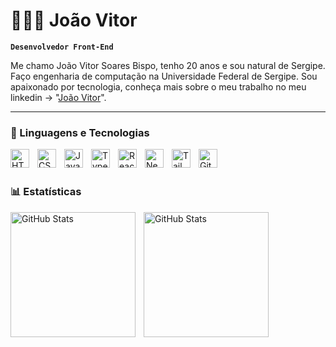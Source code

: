 # 👩🏻‍💻 João Vitor

**`Desenvolvedor Front-End`**

Me chamo João Vitor Soares Bispo, tenho 20 anos e sou natural de Sergipe. Faço engenharia de computação na Universidade Federal de Sergipe. Sou apaixonado por tecnologia, conheça mais sobre o meu trabalho no meu linkedin -> "[João Vitor](https://www.linkedin.com/in/jo%C3%A3o-vitor-soares-bispo/)".

---

### 🤖 Linguagens e Tecnologias

<img 
    align="left" 
    alt="HTML"
    title="HTML" 
    width="30px" 
    style="padding-right: 10px;" 
    src="https://cdn.jsdelivr.net/gh/devicons/devicon@latest/icons/html5/html5-original.svg" 
/>
<img 
    align="left" 
    alt="CSS" 
    title="CSS"
    width="30px" 
    style="padding-right: 10px;" 
    src="https://cdn.jsdelivr.net/gh/devicons/devicon@latest/icons/css3/css3-original.svg" 
/>
<img 
    align="left" 
    alt="JavaScript" 
    title="JavaScript"
    width="30px" 
    style="padding-right: 10px;" 
    src="https://cdn.jsdelivr.net/gh/devicons/devicon@latest/icons/javascript/javascript-original.svg" 
/>
<img 
    align="left" 
    alt="TypeScript"
    title="TypeScript" 
    width="30px" 
    style="padding-right: 10px;" 
    src="https://cdn.jsdelivr.net/gh/devicons/devicon@latest/icons/typescript/typescript-original.svg" 
/>
<img 
    align="left" 
    alt="React"
    title="React" 
    width="30px" 
    style="padding-right: 10px;" 
    src="https://cdn.jsdelivr.net/gh/devicons/devicon@latest/icons/react/react-original.svg" 
/>
<img 
    align="left" 
    alt="Next.js" 
    title="Next.js"
    width="30px" 
    style="padding-right: 10px;" 
    src="https://cdn.jsdelivr.net/gh/devicons/devicon@latest/icons/nextjs/nextjs-original.svg" 
/>
<img 
    align="left" 
    alt="Tailwind" 
    title="Tailwind"
    width="30px" 
    style="padding-right: 10px;" 
    src="https://cdn.jsdelivr.net/gh/devicons/devicon@latest/icons/tailwindcss/tailwindcss-original.svg" 
/>

<img 
    align="left" 
    alt="Git" 
    title="Git"
    width="30px" 
    style="padding-right: 10px;" 
    src="https://cdn.jsdelivr.net/gh/devicons/devicon@latest/icons/git/git-original.svg" 
/>

<br/>
<br/>

### 📊 Estatísticas

<p >
  <img 
    align="left" 
    alt="GitHub Stats" 
    style="padding-right: 10px; height: 200px" 
    src="https://github-readme-stats.vercel.app/api?username=Jotav-code&show_icons=true&theme=tokyonight&include_all_commits=true&locale=pt-br&line_height=27" 
  />

<img 
      align="left" 
      alt="GitHub Stats" 
        style="height: 200px"
      src="https://github-readme-stats.vercel.app/api/top-langs/?username=Jotav-code&theme=tokyonight&layout=compact&custom_title=Tecnologias&langs_count=9&line_height=27" 
  />

</p>

<br/>
<br/>
